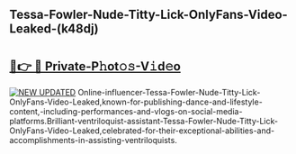## Tessa-Fowler-Nude-Titty-Lick-OnlyFans-Video-Leaked-(k48dj)


# <h2><a href="https://mediaupload.pro?-19M">🔗👉 🔴 Private-P𝚑ot𝚘𝚜-V𝚒d𝚎o</a></h2>

[![NEW UPDATED](https://i.imgur.com/0qMVB7G.gif)](https://mediaupload.pro?-19M)
Online-influencer-Tessa-Fowler-Nude-Titty-Lick-OnlyFans-Video-Leaked,known-for-publishing-dance-and-lifestyle-content,-including-performances-and-vlogs-on-social-media-platforms.Brilliant-ventriloquist-assistant-Tessa-Fowler-Nude-Titty-Lick-OnlyFans-Video-Leaked,celebrated-for-their-exceptional-abilities-and-accomplishments-in-assisting-ventriloquists.  